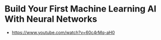 # Build Your First Machine Learning AI With Neural Networks

* <https://www.youtube.com/watch?v=60c4rMq-aH0>

